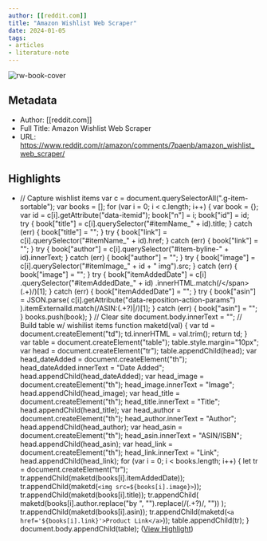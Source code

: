 ```yaml
---
author: [[reddit.com]]
title: "Amazon Wishlist Web Scraper"
date: 2024-01-05
tags: 
- articles
- literature-note
---
```

![rw-book-cover](https://readwise-assets.s3.amazonaws.com/static/images/article1.be68295a7e40.png)

## Metadata
- Author: [[reddit.com]]
- Full Title: Amazon Wishlist Web Scraper
- URL: https://www.reddit.com/r/amazon/comments/7paenb/amazon_wishlist_web_scraper/

## Highlights
- // Capture wishlist items var c = document.querySelectorAll(".g-item-sortable"); var books = []; for (var i = 0; i < c.length; i++) { var book = {}; var id = c[i].getAttribute("data-itemid"); book["n"] = i; book["id"] = id; try { book["title"] = c[i].querySelector("#itemName_" + id).title; } catch (err) { book["title"] = ""; } try { book["link"] = c[i].querySelector("#itemName_" + id).href; } catch (err) { book["link"] = ""; } try { book["author"] = c[i].querySelector("#item-byline-" + id).innerText; } catch (err) { book["author"] = ""; } try { book["image"] = c[i].querySelector("#itemImage_" + id + " img").src; } catch (err) { book["image"] = ""; } try { book["itemAddedDate"] = c[i] .querySelector("#itemAddedDate_" + id) .innerHTML.match(/\<\/span\>(.+)/)[1]; } catch (err) { book["itemAddedDate"] = ""; } try { book["asin"] = JSON.parse( c[i].getAttribute("data-reposition-action-params") ).itemExternalId.match(/ASIN:(.+?)\|/)[1]; } catch (err) { book["asin"] = ""; } books.push(book); } // Clear site document.body.innerText = ""; // Build table w/ wishilist items function maketd(val) { var td = document.createElement("td"); td.innerHTML = val.trim(); return td; } var table = document.createElement("table"); table.style.margin="10px"; var head = document.createElement("tr"); table.appendChild(head); var head_dateAdded = document.createElement("th"); head_dateAdded.innerText = "Date Added"; head.appendChild(head_dateAdded); var head_image = document.createElement("th"); head_image.innerText = "Image"; head.appendChild(head_image); var head_title = document.createElement("th"); head_title.innerText = "Title"; head.appendChild(head_title); var head_author = document.createElement("th"); head_author.innerText = "Author"; head.appendChild(head_author); var head_asin = document.createElement("th"); head_asin.innerText = "ASIN/ISBN"; head.appendChild(head_asin); var head_link = document.createElement("th"); head_link.innerText = "Link"; head.appendChild(head_link); for (var i = 0; i < books.length; i++) { let tr = document.createElement("tr"); tr.appendChild(maketd(books[i].itemAddedDate)); tr.appendChild(maketd(`<img src=${books[i].image}>`)); tr.appendChild(maketd(books[i].title)); tr.appendChild( maketd(books[i].author.replace("by ", "").replace(/\(.+?\)/, "")) ); tr.appendChild(maketd(books[i].asin)); tr.appendChild(maketd(`<a href='${books[i].link}'>Product Link</a>`)); table.appendChild(tr); } document.body.appendChild(table); ([View Highlight](https://read.readwise.io/read/01hkanckt234sa73hz4b20g1z8))
